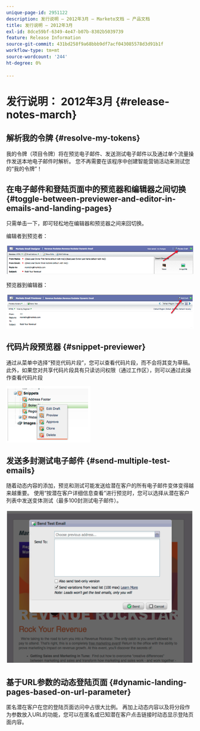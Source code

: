 ```yaml
---
unique-page-id: 2951122
description: 发行说明 — 2012年3月 — Marketo文档 — 产品文档
title: 发行说明 — 2012年3月
exl-id: 8dce59bf-6349-4e47-b07b-8302b5039739
feature: Release Information
source-git-commit: 431bd258f9a68bbb9df7acf043085578d3d91b1f
workflow-type: tm+mt
source-wordcount: '244'
ht-degree: 0%

---
```


# 发行说明： 2012年3月 {#release-notes-march}

## 解析我的令牌 {#resolve-my-tokens}

我的令牌（项目令牌）将在预览电子邮件、发送测试电子邮件以及通过单个流量操作发送本地电子邮件时解析。 您不再需要在该程序中创建智能营销活动来测试您的“我的令牌”！

## 在电子邮件和登陆页面中的预览器和编辑器之间切换 {#toggle-between-previewer-and-editor-in-emails-and-landing-pages}

只需单击一下，即可轻松地在编辑器和预览器之间来回切换。

编辑者到预览者：

![](assets/image2014-9-23-10-3a0-3a13.png)

预览器到编辑器：

![](assets/image2014-9-23-10-3a0-3a25.png)

## 代码片段预览器 {#snippet-previewer}

通过从菜单中选择“预览代码片段”，您可以查看代码片段，而不会将其变为草稿。此外，如果您对共享代码片段具有只读访问权限（通过工作区），则可以通过此操作查看代码片段

![](assets/image2014-9-23-10-3a0-3a37.png)

## 发送多封测试电子邮件 {#send-multiple-test-emails}

随着动态内容的添加，预览和测试可能发送给潜在客户的所有电子邮件变体变得越来越重要。 使用“按潜在客户详细信息查看”进行预览时，您可以选择从潜在客户列表中发送变体测试（最多100封测试电子邮件）。

![](assets/image2014-9-23-10-3a0-3a50.png)

## 基于URL参数的动态登陆页面 {#dynamic-landing-pages-based-on-url-parameter}

匿名潜在客户在您的登陆页面访问中占很大比例。 再加上动态内容以及将分段作为参数放入URL的功能，您可以在匿名或已知潜在客户点击链接时动态显示登陆页面内容。
